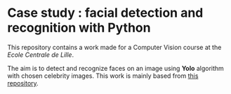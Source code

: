 # Case study : facial detection and recognition with Python

This repository contains a work made for a Computer Vision course at the *Ecole Centrale de Lille*.

The aim is to detect and recognize faces on an image using **Yolo** algorithm with chosen celebrity images. This work is mainly based from [this repository](https://github.com/AzureWoods/faceRecognition-yolo-facenet).